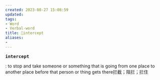 ```yaml
---
created: 2023-08-27 15:08:59
updated: 
tags: 
- Word
- Verbal-word
title: 🚩intercept
aliases:
- 
---
```


<pre><strong>intercept</strong></pre>

: to stop and take someone or something that is going from one place to another place before that person or thing gets there拦截；阻拦；拦住